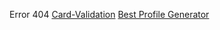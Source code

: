 Error 404
[Card-Validation](https://paolandre.github.io/laboratoria-card-validation/)
[Best Profile Generator](https://gprm.itsvg.in/)